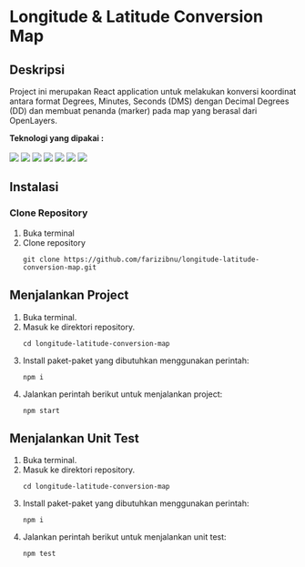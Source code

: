 # Longitude & Latitude Conversion Map

## Deskripsi
Project ini merupakan React application untuk melakukan konversi koordinat antara format Degrees, Minutes, Seconds (DMS) dengan Decimal Degrees (DD) dan membuat penanda (marker) pada map yang berasal dari OpenLayers.

<b> Teknologi yang dipakai : </b><br><br>
<img src="https://img.shields.io/badge/-React-000000?style=flat&logo=react&logoColor=00c8ff"> 
<img src="https://img.shields.io/badge/-TailwindCSS-fff?style=flat&logo=tailwindcss&logoColor=2bdfff"> 
<img src="https://img.shields.io/badge/-Jest-a6325e?style=flat&logo=jest&logoColor=white"> 
<img src="http://img.shields.io/badge/-Git-F1502F?style=flat&logo=git&logoColor=FFFFFF">
<img src="http://img.shields.io/badge/-Github-000000?style=flat&logo=github&logoColor=FFFFFF">
<img src="http://img.shields.io/badge/-VS%20Code-007ACC?style=flat&logo=visual%20studio%20code&logoColor=white">
<img src="https://img.shields.io/badge/-OpenLayers-2bdfff?style=flat&logo=openlayers&logoColor=white">

## Instalasi
### Clone Repository
1. Buka terminal
2. Clone repository
    ```shell
    git clone https://github.com/farizibnu/longitude-latitude-conversion-map.git
    ```

## Menjalankan Project
1. Buka terminal.
2. Masuk ke direktori repository.
   ```
   cd longitude-latitude-conversion-map
   ```
3. Install paket-paket yang dibutuhkan menggunakan perintah:
   ```shell
   npm i
   ```
4. Jalankan perintah berikut untuk menjalankan project:
   ```
   npm start
   ```

## Menjalankan Unit Test
1. Buka terminal.
2. Masuk ke direktori repository.
   ```
   cd longitude-latitude-conversion-map
   ```
3. Install paket-paket yang dibutuhkan menggunakan perintah:
   ```shell
   npm i
   ```
4. Jalankan perintah berikut untuk menjalankan unit test:
   ```
   npm test
   ```